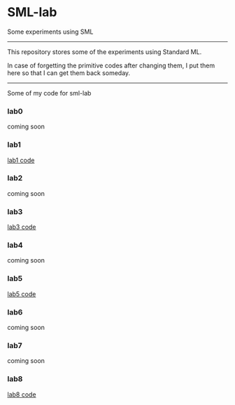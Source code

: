 # SML-lab
Some experiments using SML

----

This repository stores some of the experiments using Standard ML.

In case of forgetting the primitive codes after changing them, I put them here so that I can get them back someday. 

----

Some of my code for sml-lab

### lab0
coming soon
### lab1

[lab1 code]()

### lab2
coming soon
### lab3

[lab3 code]()

### lab4
coming soon
### lab5

[lab5 code]()

### lab6
coming soon
### lab7
coming soon
### lab8

[lab8 code]()
